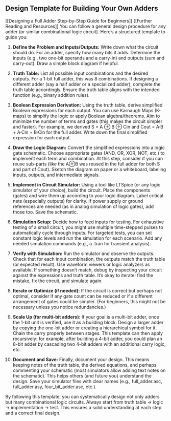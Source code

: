 ## Design Template for Building Your Own Adders  
[[Designing a Full Adder Step-by-Step Guide for Beginners]]
[[Further Reading and Resources]]
You can follow a general design procedure for any adder (or similar combinational logic circuit). Here’s a structured template to guide you:

1. **Define the Problem and Inputs/Outputs:** Write down what the circuit should do. For an adder, specify how many bits it adds. Determine the inputs (e.g., two one-bit operands and a carry-in) and outputs (sum and carry-out). Draw a simple block diagram if helpful.

2. **Truth Table:** List all possible input combinations and the desired outputs. For a 1-bit full adder, this was 8 combinations. If designing a different adder (say a half adder or a specialized adder), complete the truth table accordingly. Ensure the truth table aligns with the intended function (e.g., binary addition rules).

3. **Boolean Expression Derivation:** Using the truth table, derive simplified Boolean expressions for each output. You can use Karnaugh Maps (K-maps) to simplify the logic or apply Boolean algebra/theorems. Aim to minimize the number of terms and gates (this makes the circuit simpler and faster). For example, we derived S = A ⊕ B ⊕ Cin and Cout = A·B + A·Cin + B·Cin for the full adder. Write down the final simplified expression for each output.

4. **Draw the Logic Diagram:** Convert the simplified expressions into a logic gate schematic. Choose appropriate gates (AND, OR, XOR, NOT, etc.) to implement each term and combination. At this step, consider if you can reuse sub-parts (like the A⊕B was reused in the full adder for both S and part of Cout). Sketch the diagram on paper or a whiteboard, labeling inputs, outputs, and intermediate signals.

5. **Implement in Circuit Simulator:** Using a tool like LTSpice (or any logic simulator of your choice), build the circuit. Place the components (gates) and wire them up according to your logic diagram. Label critical nets (especially outputs) for clarity. If power supply or ground references are needed (as in analog simulation of logic gates), add those too. Save the schematic.

6. **Simulation Setup:** Decide how to feed inputs for testing. For exhaustive testing of a small circuit, you might use multiple time-stepped pulses to automatically cycle through inputs. For targeted tests, you can set constant logic levels and run the simulation for each scenario. Add any needed simulation commands (e.g., a .tran for transient analysis). 

7. **Verify with Simulation:** Run the simulator and observe the outputs. Check that for each input combination, the outputs match the truth table (or expected result). Use waveform viewers or logic analyzers as available. If something doesn’t match, debug by inspecting your circuit against the expressions and truth table. It’s okay to iterate: find the mistake, fix the circuit, and simulate again.

8. **Iterate or Optimize (if needed):** If the circuit is correct but perhaps not optimal, consider if any gate count can be reduced or if a different arrangement of gates could be simpler. (For beginners, this might not be necessary unless you notice redundancies.)

9. **Scale Up (for multi-bit adders):** If your goal is a multi-bit adder, once the 1-bit unit is verified, use it as a building block. Design a larger adder by copying the one-bit adder or creating a hierarchical symbol for it. Chain the carry properly between stages. This template can then apply recursively: for example, after building a 4-bit adder, you could plan an 8-bit adder by cascading two 4-bit adders with an additional carry logic, etc.

10. **Document and Save:** Finally, document your design. This means keeping notes of the truth table, the derived equations, and perhaps commenting your schematic (most simulators allow adding text notes on the schematic). This helps others (and future you) understand the design. Save your simulator files with clear names (e.g., full_adder.asc, full_adder.asy, four_bit_adder.asc, etc.).

By following this template, you can systematically design not only adders but many combinational logic circuits. Always start from truth table -> logic -> implementation -> test. This ensures a solid understanding at each step and a correct final design.
